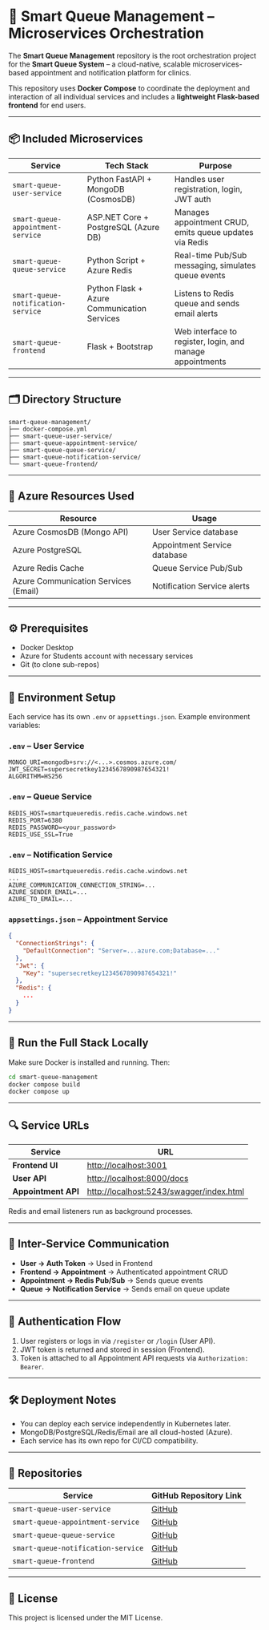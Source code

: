 # 🧠 Smart Queue Management – Microservices Orchestration

The **Smart Queue Management** repository is the root orchestration project for the **Smart Queue System** – a cloud-native, scalable microservices-based appointment and notification platform for clinics.

This repository uses **Docker Compose** to coordinate the deployment and interaction of all individual services and includes a **lightweight Flask-based frontend** for end users.

---

## 📦 Included Microservices

| Service                            | Tech Stack                                  | Purpose                                                   |
| ---------------------------------- | ------------------------------------------- | --------------------------------------------------------- |
| `smart-queue-user-service`         | Python FastAPI + MongoDB (CosmosDB)         | Handles user registration, login, JWT auth                |
| `smart-queue-appointment-service`  | ASP.NET Core + PostgreSQL (Azure DB)        | Manages appointment CRUD, emits queue updates via Redis   |
| `smart-queue-queue-service`        | Python Script + Azure Redis                 | Real-time Pub/Sub messaging, simulates queue events       |
| `smart-queue-notification-service` | Python Flask + Azure Communication Services | Listens to Redis queue and sends email alerts             |
| `smart-queue-frontend`             | Flask + Bootstrap                           | Web interface to register, login, and manage appointments |

---

## 🗂️ Directory Structure

```
smart-queue-management/
├── docker-compose.yml
├── smart-queue-user-service/
├── smart-queue-appointment-service/
├── smart-queue-queue-service/
├── smart-queue-notification-service/
└── smart-queue-frontend/
```

---

## 🔗 Azure Resources Used

| Resource                             | Usage                        |
| ------------------------------------ | ---------------------------- |
| Azure CosmosDB (Mongo API)           | User Service database        |
| Azure PostgreSQL                     | Appointment Service database |
| Azure Redis Cache                    | Queue Service Pub/Sub        |
| Azure Communication Services (Email) | Notification Service alerts  |

---

## ⚙️ Prerequisites

* Docker Desktop
* Azure for Students account with necessary services
* Git (to clone sub-repos)

---

## 🧪 Environment Setup

Each service has its own `.env` or `appsettings.json`. Example environment variables:

### `.env` – User Service

```env
MONGO_URI=mongodb+srv://<...>.cosmos.azure.com/
JWT_SECRET=supersecretkey1234567890987654321!
ALGORITHM=HS256
```

### `.env` – Queue Service

```env
REDIS_HOST=smartqueueredis.redis.cache.windows.net
REDIS_PORT=6380
REDIS_PASSWORD=<your_password>
REDIS_USE_SSL=True
```

### `.env` – Notification Service

```env
REDIS_HOST=smartqueueredis.redis.cache.windows.net
...
AZURE_COMMUNICATION_CONNECTION_STRING=...
AZURE_SENDER_EMAIL=...
AZURE_TO_EMAIL=...
```

### `appsettings.json` – Appointment Service

```json
{
  "ConnectionStrings": {
    "DefaultConnection": "Server=...azure.com;Database=..."
  },
  "Jwt": {
    "Key": "supersecretkey1234567890987654321!"
  },
  "Redis": {
    ...
  }
}
```

---

## 🚀 Run the Full Stack Locally

Make sure Docker is installed and running. Then:

```bash
cd smart-queue-management
docker compose build
docker compose up
```

---

## 🔍 Service URLs

| Service             | URL                                                                                  |
| ------------------- | ------------------------------------------------------------------------------------ |
| **Frontend UI**     | [http://localhost:3001](http://localhost:3001)                                       |
| **User API**        | [http://localhost:8000/docs](http://localhost:8000/docs)                             |
| **Appointment API** | [http://localhost:5243/swagger/index.html](http://localhost:5243/swagger/index.html) |

Redis and email listeners run as background processes.

---

## 🧩 Inter-Service Communication

* **User → Auth Token** → Used in Frontend
* **Frontend → Appointment** → Authenticated appointment CRUD
* **Appointment → Redis Pub/Sub** → Sends queue events
* **Queue → Notification Service** → Sends email on queue update

---

## 🔐 Authentication Flow

1. User registers or logs in via `/register` or `/login` (User API).
2. JWT token is returned and stored in session (Frontend).
3. Token is attached to all Appointment API requests via `Authorization: Bearer`.

---

## 🛠️ Deployment Notes

* You can deploy each service independently in Kubernetes later.
* MongoDB/PostgreSQL/Redis/Email are all cloud-hosted (Azure).
* Each service has its own repo for CI/CD compatibility.

---

## 📎 Repositories

| Service                            | GitHub Repository Link                                                     |
| ---------------------------------- | -------------------------------------------------------------------------- |
| `smart-queue-user-service`         | [GitHub](https://github.com/YourUsername/smart-queue-user-service)         |
| `smart-queue-appointment-service`  | [GitHub](https://github.com/YourUsername/smart-queue-appointment-service)  |
| `smart-queue-queue-service`        | [GitHub](https://github.com/YourUsername/smart-queue-queue-service)        |
| `smart-queue-notification-service` | [GitHub](https://github.com/YourUsername/smart-queue-notification-service) |
| `smart-queue-frontend`             | [GitHub](https://github.com/YourUsername/smart-queue-frontend)             |

---

## 📄 License

This project is licensed under the MIT License.
